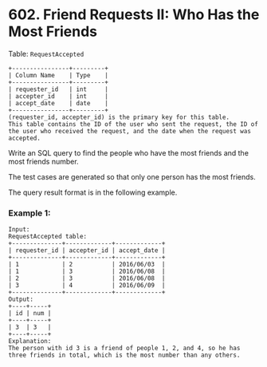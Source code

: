# 602. Friend Requests II: Who Has the Most Friends
Table: ```RequestAccepted```
```
+----------------+---------+
| Column Name    | Type    |
+----------------+---------+
| requester_id   | int     |
| accepter_id    | int     |
| accept_date    | date    |
+----------------+---------+
(requester_id, accepter_id) is the primary key for this table.
This table contains the ID of the user who sent the request, the ID of the user who received the request, and the date when the request was accepted.
```

Write an SQL query to find the people who have the most friends and the most friends number.

The test cases are generated so that only one person has the most friends.

The query result format is in the following example.

### Example 1:
```
Input:
RequestAccepted table:
+--------------+-------------+-------------+
| requester_id | accepter_id | accept_date |
+--------------+-------------+-------------+
| 1            | 2           | 2016/06/03  |
| 1            | 3           | 2016/06/08  |
| 2            | 3           | 2016/06/08  |
| 3            | 4           | 2016/06/09  |
+--------------+-------------+-------------+
Output:
+----+-----+
| id | num |
+----+-----+
| 3  | 3   |
+----+-----+
Explanation:
The person with id 3 is a friend of people 1, 2, and 4, so he has three friends in total, which is the most number than any others.
```
